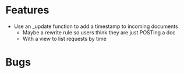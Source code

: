 Features
========

* Use an _update function to add a timestamp to incoming documents
  * Maybe a rewrite rule so users think they are just POSTing a doc
  * With a view to list requests by time

Bugs
====

